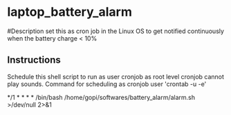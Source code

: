 # laptop_battery_alarm
#Description
set this as cron job in the Linux OS to get notified continuously when the battery charge &lt; 10% 

## Instructions
Schedule this shell script to run as user cronjob as root level cronjob cannot play sounds.
Command for scheduling as cronjob user 'crontab -u <user> -e'

*/1 * * * * /bin/bash /home/gopi/softwares/battery_alarm/alarm.sh >/dev/null 2>&1
